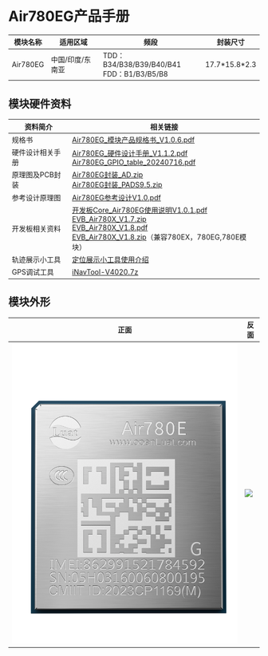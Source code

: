 # Air780EG产品手册

| 模块名称 | 适用区域         | 频段                                            | 封装尺寸        |
| -------- | ---------------- | ----------------------------------------------- | --------------- |
| Air780EG | 中国/印度/东南亚 | TDD：B34/B38/B39/B40/B41 <br />FDD：B1/B3/B5/B8 | 17.7\*15.8\*2.3 |

## 模块硬件资料

| 资料简介         | 相关链接                                                                                                                                                                                                                                                                                                                                                                                                                                                                                                                                                                        |
| ---------------- | ------------------------------------------------------------------------------------------------------------------------------------------------------------------------------------------------------------------------------------------------------------------------------------------------------------------------------------------------------------------------------------------------------------------------------------------------------------------------------------------------------------------------------------------------------------------------------- |
| 规格书           | [Air780EG_模块产品规格书_V1.0.6.pdf](https://cdn.openluat-luatcommunity.openluat.com/attachment/20240903103053097_Air780EG_模块产品规格书_V1.0.6.pdf)                                                                                                                                                                                                                                                                                                                                                                                                                              |
| 硬件设计相关手册 | [Air780EG_硬件设计手册_V1.1.2.pdf](https://cdn.openluat-luatcommunity.openluat.com/attachment/20240819170805106_Air780EG_硬件设计手册_V1.1.2.pdf)<br />[Air780EG_GPIO_table_20240716.pdf](https://cdn.openluat-luatcommunity.openluat.com/attachment/20240716142205812_Air780E&Air780EG&Air780EX&Air700E_GPIO_table_20240716.pdf)                                                                                                                                                                                                                                                   |
| 原理图及PCB封装  | [Air780EG封装_AD.zip](https://cdn.openluat-luatcommunity.openluat.com/attachment/20221221141709035_Air780EG封装_AD.zip)<br />[Air780EG封装_PADS9.5.zip](https://cdn.openluat-luatcommunity.openluat.com/attachment/20221221141723631_Air780EG封装_PADS9.5.zip)                                                                                                                                                                                                                                                                                                                      |
| 参考设计原理图   | [Air780EG参考设计V1.0.pdf](https://cdn.openluat-luatcommunity.openluat.com/attachment/20230824162602260_20221224160041758_Air780EG参考设计V1.0.pdf)                                                                                                                                                                                                                                                                                                                                                                                                                                |
| 开发板相关资料   | [开发板Core_Air780EG使用说明V1.0.1.pdf](https://cdn.openluat-luatcommunity.openluat.com/attachment/20230331173112806_开发板Core_Air780EG使用说明V1.0.1.pdf)<br />[EVB_Air780X_V1.7.zip](https://cdn.openluat-luatcommunity.openluat.com/attachment/20221221141751177_EVB_Air780X_V1.7.zip)<br />[EVB_Air780X_V1.8.pdf](https://cdn.openluat-luatcommunity.openluat.com/attachment/20231222160117780_EVB_Air780X_V1.8.pdf)<br />[EVB_Air780X_V1.8.zip](https://cdn.openluat-luatcommunity.openluat.com/attachment/20230329163731051_EVB_Air780X_V1.8.zip)（兼容780EX，780EG,780E模块） |
| 轨迹展示小工具   | [定位展示小工具使用介绍](https://doc.openluat.com/article/4980 "DOC社区定位展示小工具使用介绍")                                                                                                                                                                                                                                                                                                                                                                                                                                                                                       |
| GPS调试工具      | [iNavTool-V4020.7z](https://cdn.openluat-luatcommunity.openluat.com/attachment/20240816143801749_iNavTool-V4020.7z)                                                                                                                                                                                                                                                                                                                                                                                                                                                                |

## 模块外形

| 正面                   | 反面                          |
| ---------------------- | ----------------------------- |
| ![](./image/780EG.png) | ![](./image/780E系列反面.png) |

## 
